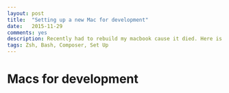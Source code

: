 ```yaml
---
layout: post
title:  "Setting up a new Mac for development"
date:   2015-11-29
comments: yes
description: Recently had to rebuild my macbook cause it died. Here is a basic tutorial for making your Mac more dev friendly
tags: Zsh, Bash, Composer, Set Up
---
```

# Macs for development
